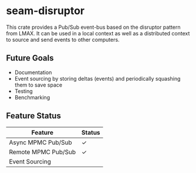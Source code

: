 # seam-disruptor

This crate provides a Pub/Sub event-bus based on the disruptor pattern from LMAX. It can be used in a local context as well as a distributed context to source and send events to other computers.

## Future Goals

- Documentation
- Event sourcing by storing deltas (events) and periodically squashing them to save space
- Testing
- Benchmarking

## Feature Status

| Feature                                             	| Status 	|
|-----------------------------------------------------	|--------	|
| Async MPMC Pub/Sub 	                                |     ✓  	|
| Remote MPMC Pub/Sub 	                                |     ✓  	|
| Event Sourcing                                        |       	|